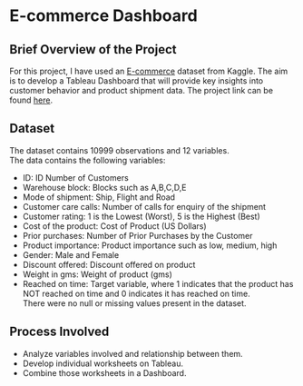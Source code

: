 # E-commerce Dashboard
## Brief Overview of the Project
For this project, I have used an [E-commerce](https://www.kaggle.com/prachi13/customer-analytics) dataset from Kaggle. The aim is to develop a Tableau Dashboard that will provide key insights into customer behavior and product shipment data. The project link can be found [here](https://public.tableau.com/app/profile/yashasvi7730/viz/E-CommerceDashboard_16415993263580/Dashboard1?publish=yes).
## Dataset
The dataset contains 10999 observations and 12 variables.\
The data contains the following variables: 
* ID: ID Number of Customers
* Warehouse block: Blocks such as A,B,C,D,E
* Mode of shipment: Ship, Flight and Road
* Customer care calls: Number of calls for enquiry of the shipment
* Customer rating: 1 is the Lowest (Worst), 5 is the Highest (Best)
* Cost of the product: Cost of Product (US Dollars)
* Prior purchases: Number of Prior Purchases by the Customer
* Product importance: Product importance such as low, medium, high
* Gender: Male and Female
* Discount offered: Discount offered on product
* Weight in gms: Weight of product (gms)
* Reached on time: Target variable, where 1 indicates that the product has NOT reached on time and 0 indicates it has reached on time. </br>
There were no null or missing values present in the dataset.
## Process Involved
* Analyze variables involved and relationship between them.
* Develop individual worksheets on Tableau.
* Combine those worksheets in a Dashboard.
